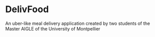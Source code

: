 # DelivFood
An uber-like meal delivery application created by two students of the Master AIGLE of the University of Montpellier
